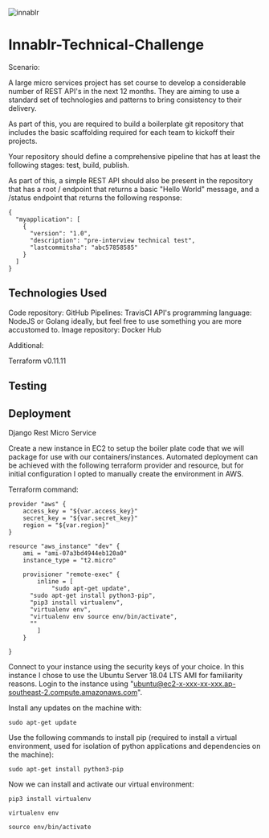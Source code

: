 ![innablr](https://s3-ap-southeast-2.amazonaws.com/innablr/innablr.PNG)

# Innablr-Technical-Challenge

Scenario:

A large micro services project has set course to develop a considerable number of REST API's in the next 12 months. They are aiming to use a standard set of technologies and patterns to bring consistency to their delivery.

As part of this, you are required to build a boilerplate git repository that includes the basic scaffolding required for each team to kickoff their projects.

Your repository should define a comprehensive pipeline that has at least the following stages: test, build, publish.

As part of this, a simple REST API should also be present in the repository that has a root / endpoint that returns a basic "Hello World" message, and a /status endpoint that returns the following response:

```
{
  "myapplication": [
    {
      "version": "1.0",
      "description": "pre-interview technical test",
      "lastcommitsha": "abc57858585"
    }
  ]
}
```

## Technologies Used

Code repository: GitHub
Pipelines: TravisCI
API's programming language: NodeJS or Golang ideally, but feel free to use something you are more accustomed to.
Image repository: Docker Hub

Additional:

Terraform v0.11.11

## Testing

## Deployment

Django Rest Micro Service

Create a new instance in EC2 to setup the boiler plate code that we will package for use with our containers/instances.
Automated deployment can be achieved with the following terraform provider and resource, but for initial configuration I opted to manually create the environment in AWS.

Terraform command:

```
provider "aws" {
	access_key = "${var.access_key}"
	secret_key = "${var.secret_key}"
	region = "${var.region}"
}

resource "aws_instance" "dev" {
	ami = "ami-07a3bd4944eb120a0"
	instance_type = "t2.micro"

	provisioner "remote-exec" {
		inline = [
			"sudo apt-get update",
      "sudo apt-get install python3-pip",
      "pip3 install virtualenv",
      "virtualenv env",
      "virtualenv env source env/bin/activate",
      ""
		]
	}

}
```

Connect to your instance using the security keys of your choice. In this instance I chose to use the Ubuntu Server 18.04 LTS AMI for familiarity reasons.
Login to the instance using "ubuntu@ec2-x-xxx-xx-xxx.ap-southeast-2.compute.amazonaws.com".

Install any updates on the machine with:
```
sudo apt-get update
```
Use the following commands to install pip (required to install a virtual environment, used for isolation of python applications and dependencies on the machine):
```
sudo apt-get install python3-pip
```
Now we can install and activate our virtual environment:
```
pip3 install virtualenv
```
```
virtualenv env
```
```
source env/bin/activate
```
